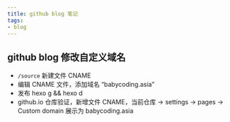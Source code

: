 ```yaml
---
title: github blog 笔记
tags:
- blog
---
```


## github blog 修改自定义域名
* <span class="custom-box-933">`/source` 新建文件 CNAME</span>
* 编辑 CNAME 文件，添加域名 “babycoding.asia”
* 发布 hexo g && hexo d
* github.io 仓库验证，新增文件 CNAME，当前仓库 -> settings -> pages -> Custom domain 展示为 babycoding.asia 